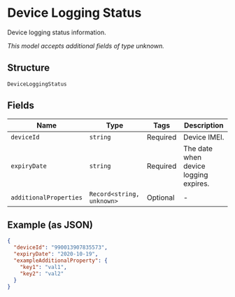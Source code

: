 
# Device Logging Status

Device logging status information.

*This model accepts additional fields of type unknown.*

## Structure

`DeviceLoggingStatus`

## Fields

| Name | Type | Tags | Description |
|  --- | --- | --- | --- |
| `deviceId` | `string` | Required | Device IMEI. |
| `expiryDate` | `string` | Required | The date when device logging expires. |
| `additionalProperties` | `Record<string, unknown>` | Optional | - |

## Example (as JSON)

```json
{
  "deviceId": "990013907835573",
  "expiryDate": "2020-10-19",
  "exampleAdditionalProperty": {
    "key1": "val1",
    "key2": "val2"
  }
}
```

